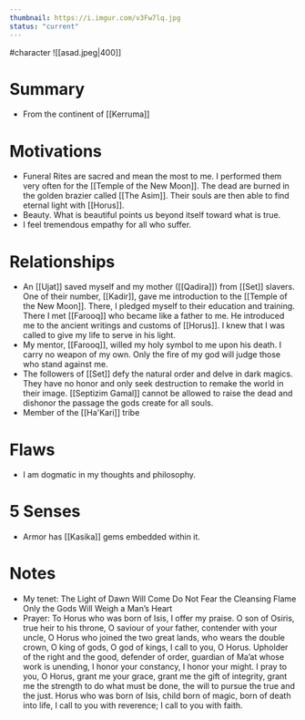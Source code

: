 ```yaml
---
thumbnail: https://i.imgur.com/v3Fw7lq.jpg
status: "current"
---
```

#character 
![[asad.jpeg|400]]
# Summary
- From the continent of [[Kerruma]]
# Motivations
- Funeral Rites are sacred and mean the most to me. I performed them very often for the [[Temple of the New Moon]]. The dead are burned in the golden brazier called [[The Asim]]. Their souls are then able to find eternal light with [[Horus]].
- Beauty. What is beautiful points us beyond itself toward what is true.
- I feel tremendous empathy for all who suffer.
# Relationships
- An [[Ujat]] saved myself and my mother ([[Qadira]]) from [[Set]] slavers. One of their number, [[Kadir]], gave me introduction to the [[Temple of the New Moon]]. There, I pledged myself to their education and training. There I met [[Farooq]] who became like a father to me. He introduced me to the ancient writings and customs of [[Horus]]. I knew that I was called to give my life to serve in his light.
- My mentor, [[Farooq]], willed my holy symbol to me upon his death. I carry no weapon of my own. Only the fire of my god will judge those who stand against me.
- The followers of [[Set]] defy the natural order and delve in dark magics. They have no honor and only seek destruction to remake the world in their image. [[Septizim Gamal]] cannot be allowed to raise the dead and dishonor the passage the gods create for all souls.
- Member of the [[Ha'Kari]] tribe
# Flaws
- I am dogmatic in my thoughts and philosophy.

# 5 Senses
- Armor has [[Kasika]] gems embedded within it.

# Notes
- My tenet:
	The Light of Dawn Will Come
	Do Not Fear the Cleansing Flame
	Only the Gods Will Weigh a Man’s Heart
- Prayer:
	To Horus who was born of Isis, I offer my praise.
	O son of Osiris, true heir to his throne,
	O saviour of your father, contender with your uncle,
	O Horus who joined the two great lands,
	who wears the double crown, O king of gods,
	O god of kings, I call to you, O Horus.
	Upholder of the right and the good, defender of order,
	guardian of Ma’at whose work is unending,
	I honor your constancy, I honor your might.
	I pray to you, O Horus, grant me your grace,
	grant me the gift of integrity, grant me the strength
	to do what must be done, the will to pursue
	the true and the just. Horus who was born of Isis,
	child born of magic, born of death into life,
	I call to you with reverence; I call to you with faith.
